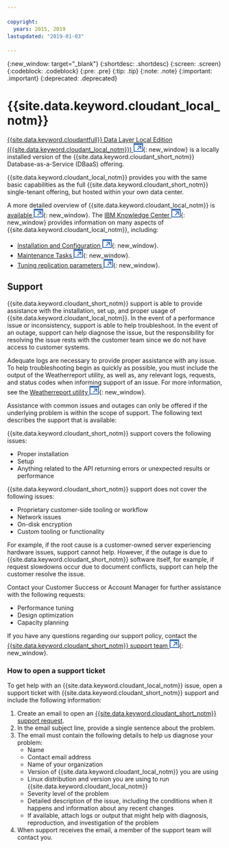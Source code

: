 ```yaml
---

copyright:
  years: 2015, 2019
lastupdated: "2019-01-03"

---
```


{:new_window: target="_blank"}
{:shortdesc: .shortdesc}
{:screen: .screen}
{:codeblock: .codeblock}
{:pre: .pre}
{:tip: .tip}
{:note: .note}
{:important: .important}
{:deprecated: .deprecated}

<!-- Acrolinx: 2017-05-10 -->

# {{site.data.keyword.cloudant_local_notm}}

[{{site.data.keyword.cloudantfull}} Data Layer Local Edition ({{site.data.keyword.cloudant_local_notm}}) ![External link icon](../images/launch-glyph.svg "External link icon")](https://www.ibm.com/support/knowledgecenter/SSTPQH_1.1.0/com.ibm.cloudant.local.doc/SSTPQH_1.1.0_welcome.html){: new_window} is a locally installed version of the {{site.data.keyword.cloudant_short_notm}} Database-as-a-Service (DBaaS) offering.

{{site.data.keyword.cloudant_local_notm}} provides you with the same basic capabilities as the full {{site.data.keyword.cloudant_short_notm}} single-tenant offering,
but hosted within your own data center.

A more detailed overview of {{site.data.keyword.cloudant_local_notm}} is
[available ![External link icon](../images/launch-glyph.svg "External link icon")](https://www.ibm.com/support/knowledgecenter/en/SSTPQH_1.1.0/com.ibm.cloudant.local.install.doc/topics/clinstall_cloudant_local_overview.html){: new_window}.
The
[IBM Knowledge Center ![External link icon](../images/launch-glyph.svg "External link icon")](https://www.ibm.com/support/knowledgecenter/en/SSTPQH_1.1.0/com.ibm.cloudant.local.doc/SSTPQH_1.1.0_welcome.html){: new_window}
provides information on many aspects of {{site.data.keyword.cloudant_local_notm}},
including:

-   [Installation and Configuration ![External link icon](../images/launch-glyph.svg "External link icon")](https://www.ibm.com/support/knowledgecenter/en/SSTPQH_1.1.0/com.ibm.cloudant.local.install.doc/topics/clinstall_installing.html){: new_window}.
-   [Maintenance Tasks ![External link icon](../images/launch-glyph.svg "External link icon")](https://www.ibm.com/support/knowledgecenter/en/SSTPQH_1.1.0/com.ibm.cloudant.local.install.doc/topics/clinstall_maintenance_tasks_overview.html){: new_window}.
-   [Tuning replication parameters ![External link icon](../images/launch-glyph.svg "External link icon")](https://www.ibm.com/support/knowledgecenter/en/SSTPQH_1.1.0/com.ibm.cloudant.local.install.doc/topics/clinstall_tuning_parameters_replication_cases.html){: new_window}.

## Support

{{site.data.keyword.cloudant_short_notm}} support is able to provide assistance with the installation, set up, and proper usage of {{site.data.keyword.cloudant_local_notm}}. In the event of a performance issue or inconsistency, support is able to help troubleshoot. In the event of an outage, support can help diagnose the issue, but the responsibility for resolving the issue rests with the customer team since we do not have access to customer systems.

Adequate logs are necessary to provide proper assistance with any issue. To help troubleshooting begin as quickly as possible, you must include the output of the Weatherreport utility, as well as, any relevant logs, requests, and status codes when informing support of an issue. For more information, see the [Weatherreport utility ![External link icon](../images/launch-glyph.svg "External link icon")](https://www.ibm.com/support/knowledgecenter/SSTPQH_1.1.0/com.ibm.cloudant.local.install.doc/topics/clinstall_checking_health_cluster_with_weatherreport.html){: new_window}.

Assistance with common issues and outages can only be offered if the underlying problem is within the scope of support. The following text describes the support that is available: 

{{site.data.keyword.cloudant_short_notm}} support covers the following issues:
- Proper installation
- Setup
- Anything related to the API returning errors or unexpected results or performance

{{site.data.keyword.cloudant_short_notm}} support does not cover the following issues:
- Proprietary customer-side tooling or workflow
- Network issues 
- On-disk encryption 
- Custom tooling or functionality

For example, if the root cause is a customer-owned server experiencing hardware issues, support cannot help. However, if the outage is due to {{site.data.keyword.cloudant_short_notm}} software itself, for example, if request slowdowns occur due to document conflicts, support can help the customer resolve the issue.

Contact your Customer Success or Account Manager for further assistance with the following requests:
- Performance tuning
- Design optimization
- Capacity planning

If you have any questions regarding our support policy, contact the [{{site.data.keyword.cloudant_short_notm}} support team ![External link icon](../images/launch-glyph.svg "External link icon")](mailto:support@cloudant.com){: new_window}.

### How to open a support ticket
To get help with an {{site.data.keyword.cloudant_local_notm}} issue, open a support ticket with {{site.data.keyword.cloudant_short_notm}} support and include the following information:

1. Create an email to open an [{{site.data.keyword.cloudant_short_notm}} support request](mailto:support@cloudant.com).
2. In the email subject line, provide a single sentence about the problem.
3. The email must contain the following details to help us diagnose your problem:
    - Name
    - Contact email address
    - Name of your organization
    - Version of {{site.data.keyword.cloudant_local_notm}} you are using
    - Linux distribution and version you are using to run {{site.data.keyword.cloudant_local_notm}}
    - Severity level of the problem
    - Detailed description of the issue, including the conditions when it happens and information about any recent changes
    - If available, attach logs or output that might help with diagnosis, reproduction, and investigation of the problem
4. When support receives the email, a member of the support team will contact you.

